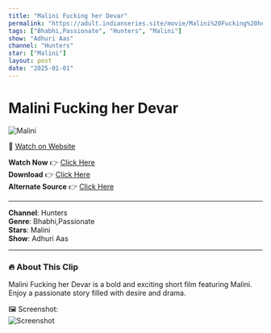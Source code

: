 ```yaml
---
title: "Malini Fucking her Devar"
permalink: "https://adult.indianseries.site/movie/Malini%20Fucking%20her%20Devar"
tags: ["Bhabhi,Passionate", "Hunters", "Malini"]
show: "Adhuri Aas"
channel: "Hunters"
star: ["Malini"]
layout: post
date: "2025-01-01"
---
```


# Malini Fucking her Devar

![Malini](https://shorts.desisins.com/wp-content/uploads/2024/01/Akalmand-hunters-malini-DesiSins.com_.jpg)

🔗 [Watch on Website](https://adult.indianseries.site/movie/Malini%20Fucking%20her%20Devar)

**Watch Now** 👉 [Click Here](https://adult.indianseries.site/movie/Malini%20Fucking%20her%20Devar)  
**Download** 👉 [Click Here](https://adult.indianseries.site/movie/Malini%20Fucking%20her%20Devar)  
**Alternate Source** 👉 [Click Here](https://adult.indianseries.site/movie/Malini%20Fucking%20her%20Devar)

---

**Channel**: Hunters  
**Genre**: Bhabhi,Passionate  
**Stars**: Malini  
**Show**: Adhuri Aas

---

### 🔥 About This Clip

Malini Fucking her Devar is a bold and exciting short film featuring Malini. Enjoy a passionate story filled with desire and drama.
 
🖼️ Screenshot:  
![Screenshot](https://shorts.desisins.com/wp-content/uploads/2024/01/Akalmand-hunters-malini-DesiSins.com_.jpg)
